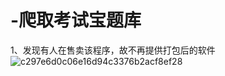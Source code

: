 # -爬取考试宝题库
1、发现有人在售卖该程序，故不再提供打包后的软件
![c297e6d0c06e16d94c3376b2acf8ef28](https://github.com/NICHX/kaoshibao/assets/24547848/b51d8ed9-20ea-44a3-89eb-d284c3f359ea)
